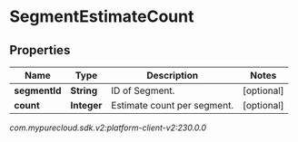# SegmentEstimateCount


## Properties

| Name | Type | Description | Notes |
| ------------ | ------------- | ------------- | ------------- |
| **segmentId** | **String** | ID of Segment. |  [optional] |
| **count** | **Integer** | Estimate count per segment. |  [optional] |




_com.mypurecloud.sdk.v2:platform-client-v2:230.0.0_
